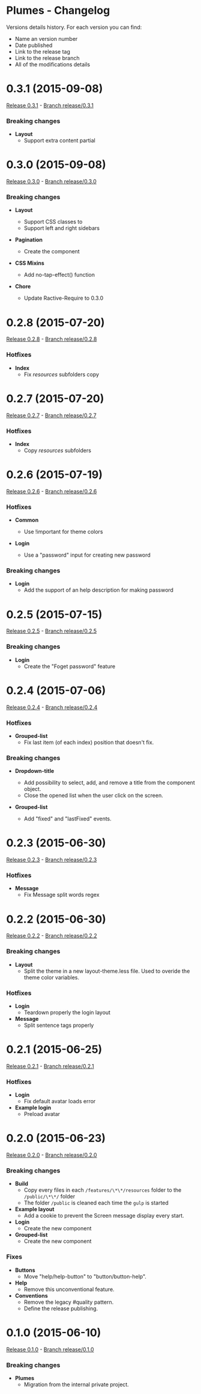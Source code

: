 # Plumes - Changelog

Versions details history. For each version you can find:
* Name an version number
* Date published
* Link to the release tag
* Link to the release branch
* All of the modifications details

<a name="0.3.1"></a>
# 0.3.1 (2015-09-08)

[Release 0.3.1](https://github.com/CodeCorico/plumes/releases/tag/0.3.1) -
[Branch release/0.3.1](https://github.com/CodeCorico/plumes/tree/0.3.1)

### Breaking changes

- **Layout**
  - Support extra content partial

<a name="0.3.0"></a>
# 0.3.0 (2015-09-08)

[Release 0.3.0](https://github.com/CodeCorico/plumes/releases/tag/0.3.0) -
[Branch release/0.3.0](https://github.com/CodeCorico/plumes/tree/0.3.0)

### Breaking changes

- **Layout**
  - Support CSS classes to <body>
  - Support left and right sidebars

- **Pagination**
  - Create the component

- **CSS Mixins**
  - Add no-tap-effect() function

- **Chore**
  - Update Ractive-Require to 0.3.0

<a name="0.2.8"></a>
# 0.2.8 (2015-07-20)

[Release 0.2.8](https://github.com/CodeCorico/plumes/releases/tag/0.2.8) -
[Branch release/0.2.8](https://github.com/CodeCorico/plumes/tree/0.2.8)

### Hotfixes

- **Index**
  - Fix _resources_ subfolders copy

<a name="0.2.7"></a>
# 0.2.7 (2015-07-20)

[Release 0.2.7](https://github.com/CodeCorico/plumes/releases/tag/0.2.7) -
[Branch release/0.2.7](https://github.com/CodeCorico/plumes/tree/0.2.7)

### Hotfixes

- **Index**
  - Copy _resources_ subfolders

<a name="0.2.6"></a>
# 0.2.6 (2015-07-19)

[Release 0.2.6](https://github.com/CodeCorico/plumes/releases/tag/0.2.6) -
[Branch release/0.2.6](https://github.com/CodeCorico/plumes/tree/0.2.6)

### Hotfixes

- **Common**
  - Use !important for theme colors

- **Login**
  - Use a "password" input for creating new password

### Breaking changes

- **Login**
  - Add the support of an help description for making password

<a name="0.2.5"></a>
# 0.2.5 (2015-07-15)

[Release 0.2.5](https://github.com/CodeCorico/plumes/releases/tag/0.2.5) -
[Branch release/0.2.5](https://github.com/CodeCorico/plumes/tree/0.2.5)

### Breaking changes

- **Login**
  - Create the "Foget password" feature

<a name="0.2.4"></a>
# 0.2.4 (2015-07-06)

[Release 0.2.4](https://github.com/CodeCorico/plumes/releases/tag/0.2.4) -
[Branch release/0.2.4](https://github.com/CodeCorico/plumes/tree/0.2.4)

### Hotfixes

- **Grouped-list**
  - Fix last item (of each index) position that doesn't fix.

### Breaking changes

- **Dropdown-title**
  - Add possibility to select, add, and remove a title from the component object.
  - Close the opened list when the user click on the screen.

- **Grouped-list**
  - Add "fixed" and "lastFixed" events.

<a name="0.2.3"></a>
# 0.2.3 (2015-06-30)

[Release 0.2.3](https://github.com/CodeCorico/plumes/releases/tag/0.2.3) -
[Branch release/0.2.3](https://github.com/CodeCorico/plumes/tree/0.2.3)

### Hotfixes

- **Message**
  - Fix Message split words regex

<a name="0.2.2"></a>
# 0.2.2 (2015-06-30)

[Release 0.2.2](https://github.com/CodeCorico/plumes/releases/tag/0.2.2) -
[Branch release/0.2.2](https://github.com/CodeCorico/plumes/tree/0.2.2)

### Breaking changes

- **Layout**
  - Split the theme in a new layout-theme.less file. Used to overide the theme color variables.

### Hotfixes

- **Login**
  - Teardown properly the login layout
- **Message**
  - Split sentence tags properly

<a name="0.2.1"></a>
# 0.2.1 (2015-06-25)

[Release 0.2.1](https://github.com/CodeCorico/plumes/releases/tag/0.2.1) -
[Branch release/0.2.1](https://github.com/CodeCorico/plumes/tree/0.2.1)

### Hotfixes

- **Login**
  - Fix default avatar loads error
- **Example login**
  - Preload avatar

<a name="0.2.0"></a>
# 0.2.0 (2015-06-23)

[Release 0.2.0](https://github.com/CodeCorico/plumes/releases/tag/0.2.0) -
[Branch release/0.2.0](https://github.com/CodeCorico/plumes/tree/0.2.0)

### Breaking changes

- **Build**
  - Copy every files in each ```/features/\*\*/resources``` folder to the ```/public/\*\*/``` folder
  - The folder ```/public``` is cleaned each time the ```gulp``` is started
- **Example layout**
  - Add a cookie to prevent the Screen message display every start.
- **Login**
  - Create the new component
- **Grouped-list**
  - Create the new component

### Fixes

- **Buttons**
  - Move "help/help-button" to "button/button-help".
- **Help**
  - Remove this unconventional feature.
- **Conventions**
  - Remove the legacy #quality pattern.
  - Define the release publishing.

<a name="0.1.0"></a>
# 0.1.0 (2015-06-10)

[Release 0.1.0](https://github.com/CodeCorico/plumes/releases/tag/0.1.0) -
[Branch release/0.1.0](https://github.com/CodeCorico/plumes/tree/0.1.0)

### Breaking changes

- **Plumes**
  - Migration from the internal private project.
